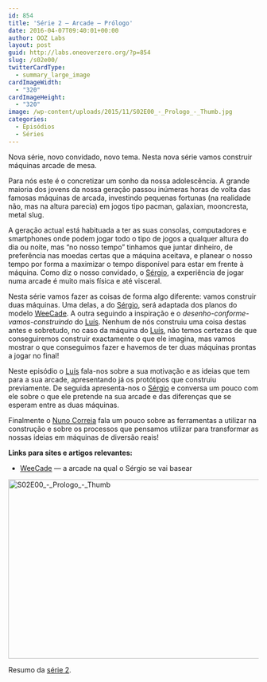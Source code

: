 ```yaml
---
id: 854
title: 'Série 2 — Arcade — Prólogo'
date: 2016-04-07T09:40:01+00:00
author: OOZ Labs
layout: post
guid: http://labs.oneoverzero.org/?p=854
slug: /s02e00/
twitterCardType:
  - summary_large_image
cardImageWidth:
  - "320"
cardImageHeight:
  - "320"
image: /wp-content/uploads/2015/11/S02E00_-_Prologo_-_Thumb.jpg
categories:
  - Episódios
  - Séries
---
```

Nova série, novo convidado, novo tema. Nesta nova série vamos construir máquinas arcade de mesa.



Para nós este é o concretizar um sonho da nossa adolescência. A grande maioria dos jovens da nossa geração passou inúmeras horas de volta das famosas máquinas de arcada, investindo pequenas fortunas (na realidade não, mas na altura parecia) em jogos tipo pacman, galaxian, mooncresta, metal slug.

A geração actual está habituada a ter as suas consolas, computadores e smartphones onde podem jogar todo o tipo de jogos a qualquer altura do dia ou noite, mas &#8220;no nosso tempo&#8221; tinhamos que juntar dinheiro, de preferência nas moedas certas que a máquina aceitava, e planear o nosso tempo por forma a maximizar o tempo disponível para estar em frente à máquina. Como diz o nosso convidado, o [Sérgio](http://labs.oneoverzero.org/series/serie-2/convidado-especial-sergio-bernardino/), a experiência de jogar numa arcade é muito mais física e até visceral.

Nesta série vamos fazer as coisas de forma algo diferente: vamos construir duas máquinas. Uma delas, a do [Sérgio](http://labs.oneoverzero.org/series/serie-2/convidado-especial-sergio-bernardino/), será adaptada dos planos do modelo [WeeCade](http://www.koenigs.dk/mame/eng/stepweecade.htm). A outra seguindo a inspiração e o _desenho-conforme-vamos-construindo_ do [Luís](http://labs.oneoverzero.org/equipa/luis-correia/). Nenhum de nós construiu uma coisa destas antes e sobretudo, no caso da máquina do [Luís](http://labs.oneoverzero.org/equipa/luis-correia/), não temos certezas de que conseguiremos construir exactamente o que ele imagina, mas vamos mostrar o que conseguimos fazer e havemos de ter duas máquinas prontas a jogar no final!

Neste episódio o [Luís](http://labs.oneoverzero.org/equipa/luis-correia/) fala-nos sobre a sua motivação e as ideias que tem para a sua arcade, apresentando já os protótipos que construiu previamente. De seguida apresenta-nos o [Sérgio](http://labs.oneoverzero.org/series/serie-2/s02-convidado-especial/) e conversa um pouco com ele sobre o que ele pretende na sua arcade e das diferenças que se esperam entre as duas máquinas.

Finalmente o [Nuno Correia](http://labs.oneoverzero.org/equipa/nuno-correia/) fala um pouco sobre as ferramentas a utilizar na construção e sobre os processos que pensamos utilizar para transformar as nossas ideias em máquinas de diversão reais!

**Links para sites e artigos relevantes:**

  * [WeeCade](http://www.koenigs.dk/mame/eng/stepweecade.htm) — a arcade na qual o Sérgio se vai basear

[<img class="aligncenter size-large wp-image-917" src="http://labs.oneoverzero.org/wp-content/uploads/2015/11/S02E00_-_Prologo_-_Thumb-1024x576.jpg" alt="S02E00_-_Prologo_-_Thumb" width="640" height="360" srcset="http://labs.oneoverzero.org/wp-content/uploads/2015/11/S02E00_-_Prologo_-_Thumb-1024x576.jpg 1024w, http://labs.oneoverzero.org/wp-content/uploads/2015/11/S02E00_-_Prologo_-_Thumb-300x169.jpg 300w, http://labs.oneoverzero.org/wp-content/uploads/2015/11/S02E00_-_Prologo_-_Thumb-280x158.jpg 280w" sizes="(max-width: 640px) 100vw, 640px" />](http://labs.oneoverzero.org/wp-content/uploads/2015/11/S02E00_-_Prologo_-_Thumb.jpg)

Resumo da [série 2](http://labs.oneoverzero.org/series/serie-2/).